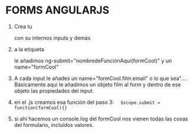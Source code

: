  # FORMS ANGULARJS

1) Crea tu <form></form> con su internos inputs y demás
3) a la etiqueta <form> le añadimos ng-submit="nombredeFunciónAquí(formCool)" y un name="formCool"
2) A cada input le añades un name="formCool.film.email" o lo que sea".... 
Básicamente aquí le añadimos un objeto film al form y dentro de ese objeto las propiedades del input.

4) en el .js creamos esa función del paso 3:
`  $scope.submit = function(formCool){}`

5) si ahí hacemos un console.log del formCool nos vienen todas las cosas del formulario, incluídos valores.